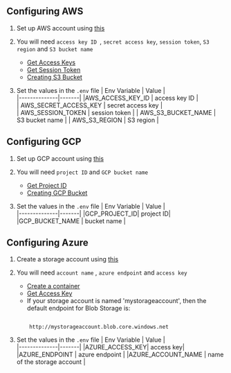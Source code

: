 ## Configuring AWS

1. Set up AWS account using [this](https://aws.amazon.com/premiumsupport/knowledge-center/create-and-activate-aws-account/#:~:text=Sign%20up%20using%20your%20email,Create%20a%20new%20AWS%20account.)

2. You will need `access key ID `, `secret access key`, `session token`, `S3 region` and `S3 bucket name`
   - [Get Access Keys](https://docs.aws.amazon.com/general/latest/gr/aws-sec-cred-types.html#access-keys-about)
   - [Get Session Token](https://docs.aws.amazon.com/STS/latest/APIReference/API_GetSessionToken.html)
   - [Creating S3 Bucket](https://docs.aws.amazon.com/AmazonS3/latest/userguide/create-bucket-overview.html)

3. Set the values in the `.env` file
   | Env Variable | Value |  
   |--------------|-------|
   |AWS_ACCESS_KEY_ID | access key ID |  
   | AWS_SECRET_ACCESS_KEY | secret access key |  
   | AWS_SESSION_TOKEN | session token |
   | AWS_S3_BUCKET_NAME | S3 bucket name |
   | AWS_S3_REGION | S3 region |

## Configuring GCP

1. Set up GCP account using [this](https://cloud.google.com/apigee/docs/hybrid/v1.2/precog-gcpaccount)

2. You will need `project ID` and `GCP bucket name`
   - [Get Project ID](https://support.google.com/googleapi/answer/7014113?hl=en)
   - [Creating GCP Bucket](https://cloud.google.com/storage/docs/creating-buckets)

3. Set the values in the `.env` file
   | Env Variable | Value |  
   |--------------|-------|
   |GCP_PROJECT_ID| project ID|
   |GCP_BUCKET_NAME | bucket name |

## Configuring Azure

1. Create a storage account using [this](https://azure.microsoft.com/en-in/free/)

2. You will need `account name` , `azure endpoint` and `access key`

   - [Create a container](https://learn.microsoft.com/en-us/azure/storage/blobs/storage-quickstart-blobs-portal#create-a-container)
   - [Get Access Key](https://learn.microsoft.com/en-us/azure/storage/common/storage-account-keys-manage?tabs=azure-portal)
   - If your storage account is named 'mystorageaccount', then the default endpoint for Blob Storage is:

   ```

       http://mystorageaccount.blob.core.windows.net

   ```

3. Set the values in the `.env` file
   | Env Variable | Value |  
    |--------------|-------|
   |AZURE_ACCESS_KEY| access key|
   |AZURE_ENDPOINT | azure endpoint |
   |AZURE_ACCOUNT_NAME | name of the storage account |

